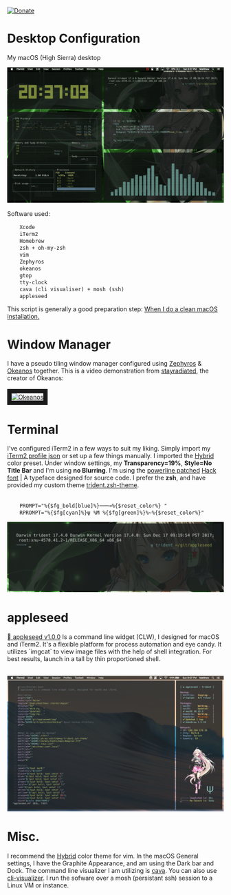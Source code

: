 [![Donate](https://img.shields.io/badge/Donate-PayPal-green.svg)](https://www.paypal.com/cgi-bin/webscr?cmd=_s-xclick&hosted_button_id=KYEHRWKYCD3A2)

<h1>Desktop Configuration</h1>

My macOS (High Sierra) desktop 

![macOS](/img/macOS.gif)


Software used:

        Xcode
        iTerm2
        Homebrew
        zsh + oh-my-zsh
        vim
        Zephyros
        okeanos
        gtop
        tty-clock
        cava (cli visualiser) + mosh (ssh)
        appleseed

This script is generally a good preparation step: <a href="https://github.com/mzdr/macOS"> When I do a clean macOS installation.</a>

<h1>Window Manager</h1>
I have a pseudo tiling window manager configured using <a href="https://github.com/sdegutis/zephyros">Zephyros</a> & <a href="https://github.com/stayradiated/okeanos">Okeanos</a> together. This is a video demonstration from <a href="https://github.com/stayradiated">stayradiated</a>, the creator of Okeanos: 
<br><br>
<a href="http://www.youtube.com/watch?feature=player_embedded&v=10Zwc6r5sLs
" target="_blank"><img src="http://img.youtube.com/vi/10Zwc6r5sLs/0.jpg" 
alt="Okeanos" width="240" height="180" border="10" /></a>

<h1>Terminal</h1>
I've configured iTerm2 in a few ways to suit my liking. Simply import my <a href="https://github.com/mattinclude/appleseed/tree/master/backup">iTerm2 profile json</a> or set up a few things manually. I imported the <a href="https://github.com/mattinclude/appleseed/tree/master/backup">Hybrid</a> color preset. Under window settings, my <strong>Transparency=19%</strong>, <strong>Style=No Title Bar</strong> and I'm using <strong>no Blurring</strong>. I'm using the <a href="https://github.com/powerline/fonts">powerline patched</a> <a href="https://github.com/mattinclude/appleseed/tree/master/backup">Hack font</a> | A typeface designed for source code. I prefer the <strong>zsh</strong>, and have provided my custom theme <a href="https://github.com/mattinclude/appleseed/tree/master/backup">trident.zsh-theme</a>. 
<br><br>

        PROMPT="%{$fg_bold[blue]%}───╼%{$reset_color%} "
        RPROMPT="%{$fg[cyan]%}ψ %M %{$fg[green]%}%~%{$reset_color%}"


![macOS](/img/trident_zsh.png)

<h1>appleseed</h1>
<a href="https://github.com/mattinclude/appleseed"> appleseed v1.0.0</a> Is a command line widget (CLW), I designed for macOS and iTerm2. It's a flexible platform for process automation and eye candy. It utilizes `imgcat` to view image files with the help of shell integration. For best results, launch in a tall by thin proportioned shell.
<br><br>

![appleseed](/img/appleseed.png)

<h1>Misc.</h1>
I recommend the <a href="https://github.com/mattinclude/appleseed/tree/master/backup">Hybrid</a> color theme for vim. In the macOS General settings, I have the Graphite Appearance, and am using the Dark bar and Dock. The command line visualizer I am utilizing is <a href="https://github.com/karlstav/cava">cava</a>. You can also use <a href="https://github.com/dpayne/cli-visualizer">cli-visualizer</a>. I run the sofware over a mosh (persistant ssh) session to a Linux VM or instance.   

